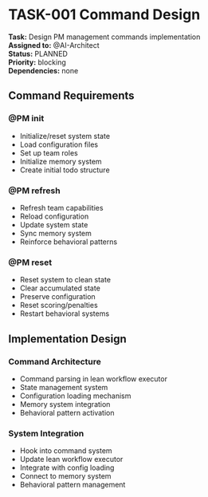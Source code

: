 # TASK-001 Command Design

**Task:** Design PM management commands implementation  
**Assigned to:** @AI-Architect  
**Status:** PLANNED  
**Priority:** blocking  
**Dependencies:** none

## Command Requirements

### @PM init
- Initialize/reset system state
- Load configuration files
- Set up team roles
- Initialize memory system
- Create initial todo structure

### @PM refresh
- Refresh team capabilities
- Reload configuration
- Update system state
- Sync memory system
- Reinforce behavioral patterns

### @PM reset
- Reset system to clean state
- Clear accumulated state
- Preserve configuration
- Reset scoring/penalties
- Restart behavioral systems

## Implementation Design

### Command Architecture
- Command parsing in lean workflow executor
- State management system
- Configuration loading mechanism
- Memory system integration
- Behavioral pattern activation

### System Integration
- Hook into command system
- Update lean workflow executor
- Integrate with config loading
- Connect to memory system
- Behavioral pattern management